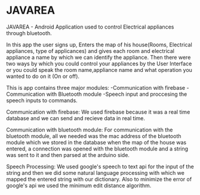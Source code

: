 # JAVAREA
JAVAREA - Android Application used to control Electrical appliances through bluetooth.

In this app the user signs up, Enters the map of his house(Rooms, Electrical appliances, type of applicances) and gives each room and electrical appliance a name by which we can identify the appliance. Then there were two ways by which you could control your appliances by the User Interface or you could speak the room name,appliance name and what operation you wanted to do on it (On or off).

This is app contains three major modules:
-Communication with firebase
-Communication with Bluetooth module
-Speech input and proccesing the speech inputs to commands.

Communication with firebase:
We used firebase because it was a real time database and we can send and recieve data in real time.

Communication with bluetooth module:
For communication with the bluetooth module, all we needed was the mac address of the bluetooth module which we stored in the database when the map of the house was entered, a connection was opened with the bluetooth module and a string was sent to it and then parsed at the arduino side.

Speech Processing:
We used google's speech to text api for the input of the string and then we did some natural language processing with which we mapped the entered string with our dictionary. Also to minimize the error of google's api we used the minimum edit distance algorithm.


